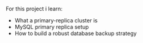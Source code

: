 For this project i learn:

- What a primary-replica cluster is
- MySQL primary replica setup
- How to build a robust database backup strategy
